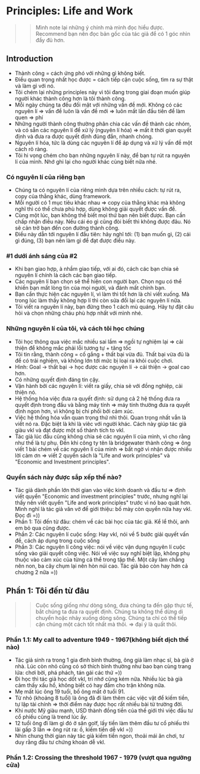 # Principles: Life and Work 
>> Mình note lại những ý chính mà mình đọc hiểu được. Recommend bạn nên đọc bản gốc của tác giả để có 1 góc nhìn đầy đủ hơn.

## Introduction
- Thành công = cách ứng phó với những gì không biết.
- Điều quan trọng nhất học được = cách tiếp cận cuộc sống, tìm ra sự thật và làm gì với nó.
- Tôi chém lại những principles này vì tôi đang trong giai đoạn muốn giúp người khác thành công hơn là tôi thành công.
- Mỗi ngày chúng ta đều đối mặt với những vấn đề mới. Không có các nguyên lí => vấn đề luôn là vấn đề mới => luôn mất lần đầu tiên để làm quen => phí
- Những người thành công thường phân chia các vấn đề thành các nhóm, và có sẵn các nguyên lí để xử lý (nguyên lí hóa) => mất ít thời gian quyết định và đưa ra được quyết định đúng đắn, nhanh chóng.
- Nguyên lí hóa, tức là dùng các nguyên lí để áp dụng và xử lý vấn đề một cách rõ ràng.
- Tôi hi vọng chém cho bạn những nguyên lí này, để bạn tự rút ra nguyên lí của mình. Nhớ ghi lại cho người khác cùng biết nữa nhé.

### Có nguyên lí của riêng bạn
- Chúng ta có nguyên lí của riêng mình dựa trên nhiều cách: tự rút ra, copy của thằng khác, dùng framework.
- Mỗi người có 1 mục tiêu khác nhau => copy của thằng khác mà không nghĩ thì có thể chưa phù hợp, dùng không giải quyết được vấn đề.
- Cùng một lúc, bạn không thể biết mọi thứ bạn nên biết được. Bạn cần chấp nhận điều này. Nếu cái éo gì cũng đòi biết thì không được đâu. Nó sẽ cản trở bạn đến con đường thành công.
- Điều này dẫn tới nguyên lí đầu tiên: hãy nghĩ tới: (1) bạn muốn gì, (2) cái gì đúng, (3) bạn nên làm gì để đạt được điều này.

### #1 dưới ánh sáng của #2
- Khi bạn giao hợp, à nhầm giao tiếp, với ai đó, cách các bạn chia sẻ nguyên lí chính là cách các bạn giao tiếp.
- Các nguyên lí bạn chọn sẽ thể hiện con người bạn. Chọn ngu có thể khiến bạn mất lòng tin của mọi người, và đánh mất chính bạn.
- Bạn cần thực hiện các nguyên lí, vì làm thì tốt hơn là chỉ viết xuống. Mà trong lúc làm thấy không hợp lí thì còn sửa đổi lại các nguyên lí nữa.
- Tôi viết ra nguyên lí này, bạn đừng theo 1 cách mù quáng. Hãy tự đặt câu hỏi và chọn những cháu phù hợp nhất với mình nhé.

### Những nguyên lí của tôi, và cách tôi học chúng
- Tôi học thông qua việc mắc nhiều sai lầm => ngồi tự nghiệm lại => cải thiện để không mắc phải lỗi tương tự + tăng tốc
- Tôi tin rằng, thành công = cố gắng + thất bại vừa đủ. Thất bại vừa đủ là để có trải nghiệm, và không lớn tới mức bị loại ra khỏi cuộc chơi.
- Hình:
  Goal -> thất bại -> học được các nguyên lí -> cải thiện -> goal cao hơn.
- Có những quyết định đáng tin cậy.
- Vận hành bởi các nguyên lí: viết ra giấy, chia sẻ với đồng nghiệp, cải thiện nó.
- Hệ thống hóa việc đưa ra quyết định: sử dụng cả 2 hệ thống đưa ra quyết định trong đầu và bằng máy tính => máy tính thường đưa ra quyết định ngon hơn, vì không bị chi phối bởi cảm xúc.
- Việc hệ thống hóa vẫn quan trọng thứ nhì thôi. Quan trọng nhất vẫn là viết nó ra. Đặc biệt là khi là viêc với người khác. Cách này giúp tác giả giàu vkl và đạt được một số thành tích to vkl.
- Tác giả lúc đầu cũng không chia sẻ các nguyên lí của mình, vì cho rằng như thế là tự phụ. Đến khi công ty tên là bridgewater thành công => ông viết 1 bài chém về các nguyên lí của mình => bất ngờ vì nhận được nhiều lời cảm ơn => viết 2 quyển sách là "Life and work principles" và "Economic and Investment principles".

### Quyển sách này được sắp xếp thế nào?
- Tác giả dành phần lớn thời gian vào việc kinh doanh và đầu tư => định viết quyển "Economic and investment principles" trước, nhưng nghĩ lại thấy nên viết quyển "Life and work principles" trước vì nó bao quát hơn. Mình nghĩ là tác giả văn vở để giới thiệu: bố mày còn quyển nữa hay vkl. Đọc đi =))
- Phần 1: Tôi đến từ đâu: chém về các bài học của tác giả. Kể lể thôi, anh em bỏ qua cũng được.
- Phần 2: Các nguyên lí cuộc sống: Hay vkl, nói về 5 bước giải quyết vấn đề, cách áp dụng trong cuộc sống
- Phần 3: Các nguyên lí công việc: nói về việc vận dụng nguyên lí cuộc sống vào giải quyết công việc. Nói về việc suy nghĩ biệt lập, không phụ thuộc vào cảm xúc của từng cá thể trong tập thể. Một cây làm chẳng nên non, ba cây chụm lại nên hòn núi cao. Tác giả bảo còn hay hơn cả chương 2 nữa =))

## Phần 1: Tôi đến từ đâu
>> Cuộc sống giống như dòng sông, đưa chúng ta đến gặp thực tế, bắt chúng ta đưa ra quyết định. Chúng ta không thể dừng di chuyển hoặc nhảy xuống dòng sông. Chúng ta chỉ có thể tiếp cận chúng một cách tốt nhất mà thôi. => đại ý là quất thôi.

### Phần 1.1: My call to adventure 1949 - 1967(không biết dịch thế nào)
- Tác giả sinh ra trong 1 gia đình bình thường, ông già làm nhạc sĩ, bà già ở nhà. Lúc còn nhỏ cũng có sở thích bình thường như bao bạn cùng trang lứa: chơi bời, phá phách, tán gái các thứ =))
- Đi học thì tác giả học dốt vkl, trí nhớ cũng kém nữa. Nhiều lúc bà già cảm thấy xấu hổ, không biết có hay đấm cho trận không nữa.
- Mẹ mất lúc ông 19 tuổi, bố ông mất ở tuổi 91.
- Từ nhỏ (khoảng 8 tuổi) là ông đã đi làm thêm các việc vặt để kiếm tiền, tự lập tài chính => thời điểm này được học rất nhiều bài từ trường đời.
- Khi nước Mỹ giàu mạnh, USD thành đồng tiền của thế giới thì việc đầu tư cổ phiếu cũng là trend lúc ấy.
- 12 tuổi ông đi làm gì đó ở sân golf, lấy tiền làm thêm đầu tư cổ phiếu thì lãi gấp 3 lần => ông rút ra: ồ, kiếm tiền dễ vkl =))
- Nhìn chung thời gian này tác giả kiếm tiền ngon, thoải mái ăn chơi, tư duy rằng đầu tư chứng khoán dễ vkl.

### Phần 1.2: Crossing the threshold 1967 - 1979 (vượt qua ngưỡng cửa)

